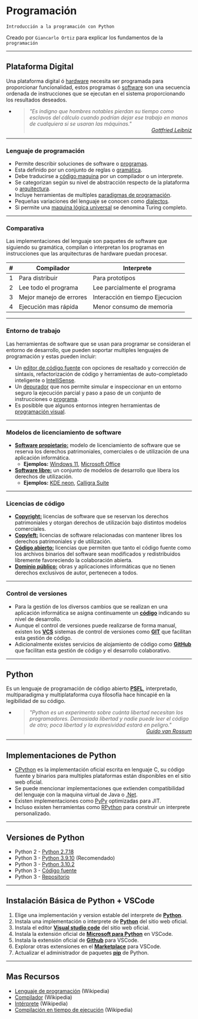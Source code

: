 # Programación
<p><code>Introducción a la programación con Python</code></p>
<p>Creado por <code>Giancarlo Ortiz</code> para explicar los fundamentos de la <code>programación</code></p>


---
## Plataforma Digital
Una plataforma digital ó [hardware](https://es.wikipedia.org/wiki/Hardware) necesita ser programada para proporcionar funcionalidad, estos programas ó [software](https://es.wikipedia.org/wiki/Software) son una secuencia ordenada de instrucciones que se ejecutan en el sistema proporcionando los resultados deseados.

* ><i>"Es indigno que hombres notables pierdan su tiempo como esclavos del cálculo cuando podrían dejar ese trabajo en manos de cualquiera si se usaran las máquinas."</i><br>
<cite style="display:block; text-align: right">[Gottfried Leibniz
](https://es.wikipedia.org/wiki/Gottfried_Leibniz)</cite>


---
### Lenguaje de programación
* Permite describir soluciones de software o [programas](https://es.wikipedia.org/wiki/Programa_inform%C3%A1tico).
* Esta definido por un conjunto de reglas o [gramática](https://es.wikipedia.org/wiki/Gram%C3%A1tica).
* Debe traducirse a [código maquina](https://es.wikipedia.org/wiki/Lenguaje_de_m%C3%A1quina) por un compilador o un interprete.
* Se categorizan según su nivel de abstracción respecto de la plataforma o [arquitectura](https://es.wikipedia.org/wiki/Arquitectura_de_computadoras).
* Incluye herramientas de multiples [paradigmas de programación](https://es.wikipedia.org/wiki/Paradigma_de_programaci%C3%B3n).
* Pequeñas variaciones del lenguaje se conocen como [dialectos](https://es.wikipedia.org/wiki/Dialecto).
* Si permite una [maquina lógica universal](https://es.wikipedia.org/wiki/M%C3%A1quina_de_Turing_universal) se denomina Turing completo.


---
### Comparativa
Las implementaciones del lenguaje son paquetes de software que siguiendo su gramática, compilan o interpretan los programas en instrucciones que las arquitecturas de hardware puedan procesar.

| # | Compilador | Interprete |
|:---:|---|---|
| 1 | Para distribuir | Para prototipos |
| 2 | Lee todo el programa | Lee parcialmente el programa|
| 3 | Mejor manejo de errores | Interacción en tiempo Ejecucion |
| 4 | Ejecución mas rápida | Menor consumo de memoria |


---
### Entorno de trabajo
Las herramientas de software que se usan para programar se consideran el entorno de desarrollo, que pueden soportar multiples lenguajes de programación y estas pueden incluir:
* Un [editor de código fuente](https://es.wikipedia.org/wiki/Editor_de_c%C3%B3digo_fuente) con opciones de resaltado y corrección de sintaxis, refactorización de código y herramientas de auto-completado inteligente o [IntelliSense](https://es.wikipedia.org/wiki/IntelliSense).
* Un [depurador](https://es.wikipedia.org/wiki/Depurador) que nos permite simular e inspeccionar en un entorno seguro la ejecución parcial y paso a paso de un conjunto de instrucciones o [programa](https://es.wikipedia.org/wiki/Programa_inform%C3%A1tico). 
* Es posibble que algunos entornos integren herramientas de [programación visual](https://es.wikipedia.org/wiki/Programaci%C3%B3n_visual).


---
### Modelos de licenciamiento de software 
* [**Software propietario:**](https://es.wikipedia.org/wiki/Software_libre) modelo de licenciamiento de software que se reserva los derechos patrimoniales, comerciales o de utilización de una aplicación informática.
    * **Ejemplos:** [Windows 11](https://es.wikipedia.org/wiki/Windows_11), [Microsoft Office](https://es.wikipedia.org/wiki/Microsoft_Office)
* [**Software libre:**](https://es.wikipedia.org/wiki/Software_libre) un conjunto de modelos de desarrollo que libera los derechos de utilización.
    * **Ejemplos:** [KDE neon](https://es.wikipedia.org/wiki/KDE_neon), [Calligra Suite](https://es.wikipedia.org/wiki/Calligra_Suite) 


---
### Licencias de código
* [**Copyright:**](https://es.wikipedia.org/wiki/Derecho_de_autor) licencias de software que se reservan los derechos patrimoniales y otorgan derechos de utilización bajo distintos modelos comerciales.
* [**Copyleft:**](https://es.wikipedia.org/wiki/Copyleft) licencias de software relacionadas con mantener libres los derechos patrimoniales y de utilización.
* [**Código abierto:**](https://es.wikipedia.org/wiki/Licencia_de_c%C3%B3digo_abierto) licencias que permiten que tanto el código fuente como los archivos binarios del software sean modificados y redistribuidos libremente favoreciendo la colaboración abierta.
* [**Dominio público:**](https://es.wikipedia.org/wiki/Dominio_p%C3%BAblico) obras y aplicaciones informáticas  que no tienen derechos exclusivos de autor, pertenecen a todos.


---
### Control de versiones
* Para la gestión de los diversos cambios que se realizan en una aplicación informática se asigna continuamente un [**código**](https://es.wikipedia.org/wiki/Versionado_de_software) indicando su nivel de desarrollo.
* Aunque el control de versiones puede realizarse de forma manual, existen los [**VCS**](https://es.wikipedia.org/wiki/Control_de_versiones) sistemas de control de versiones como [**GIT**](https://es.wikipedia.org/wiki/Git) que facilitan esta gestión de código.
* Adicionalmente existes servicios de alojamiento de código como [**GitHub**](https://es.wikipedia.org/wiki/GitHub) que facilitan esta gestión de código y el desarrollo colaborativo.


---
## Python
Es un lenguaje de programación de código abierto [**PSFL**](https://es.wikipedia.org/wiki/Python_Software_Foundation_License), interpretado, multiparadigma y multiplataforma cuya filosofía hace hincapié en la legibilidad de su código.

* ><i>"Python es un experimento sobre cuánta libertad necesitan los programadores. Demasiada libertad y nadie puede leer el código de otro; poca libertad y la expresividad estará en peligro."</i><br>
<cite style="display:block; text-align: right">[Guido van Rossum
](https://es.wikipedia.org/wiki/Guido_van_Rossum)</cite>


---
## Implementaciones de Python
* [CPython](https://es.wikipedia.org/wiki/CPython) es la implementación oficial escrita en lenguaje C, su código fuente y binarios para multiples plataformas están disponibles en el sitio web oficial.
* Se puede mencionar implementaciones que extienden compatibilidad del lenguaje con la maquina virtual de Java o [.Net](https://ironpython.net/).
* Existen implementaciones como [PyPy](https://es.wikipedia.org/wiki/PyPy) optimizadas para JIT.
* Incluso existen herramientas como [RPython](https://rpython.readthedocs.io/en/latest/) para construir un interprete personalizado.


---
## Versiones de Python
* Python 2 - [Python 2.7.18][1]
* Python 3 - [Python 3.9.10][2] (Recomendado)
* Python 3 - [Python 3.10.2][3]
* Python 3 - [Código fuente][4]
* Python 3 - [Repositorio][5]

[1]: https://www.python.org/ftp/python/2.7.18/python-2.7.18.amd64.msi
[2]: https://www.python.org/ftp/python/3.9.10/python-3.9.10-amd64.exe
[3]: https://www.python.org/ftp/python/3.10.2/python-3.10.2-amd64.exe
[4]: https://www.python.org/downloads/source/
[5]: https://github.com/python/cpython


---
## Instalación Básica de Python + VSCode
1. Elige una implementación y version estable del interprete de [**Python**][11].
1. Instala una implementación o interprete de [**Python**][12] del sitio web oficial.
1. Instala el editor [**Visual studio code**][13] del sitio web oficial.
1. Instala la extensión oficial de [**Microsoft para Python**][14] en VSCode.
1. Instala la extensión oficial de [**Github**][15] para VSCode.
1. Explorar otras extensiones en el [**Marketplace**][16] para VSCode.
1. Actualizar el administrador de paquetes [**pip**][17] de Python.

[11]: https://www.python.org/downloads/
[12]: https://www.python.org/downloads/
[13]: https://code.visualstudio.com/download
[14]: https://marketplace.visualstudio.com/items?itemName=ms-python.python
[15]: https://marketplace.visualstudio.com/items?itemName=GitHub.vscode-pull-request-github
[16]: https://marketplace.visualstudio.com/
[17]: https://es.wikipedia.org/wiki/Pip_(administrador_de_paquetes)


---
## Mas Recursos
- [Lenguaje de programación](https://es.wikipedia.org/wiki/Lenguaje_de_programaci%C3%B3n) (Wikipedia)
- [Compilador](https://es.wikipedia.org/wiki/Compilador) (Wikipedia)
- [Intérprete](https://es.wikipedia.org/wiki/Int%C3%A9rprete_(inform%C3%A1tica)) (Wikipedia)
- [Compilación en tiempo de ejecución](https://es.wikipedia.org/wiki/Compilaci%C3%B3n_en_tiempo_de_ejecuci%C3%B3n) (Wikipedia)